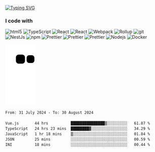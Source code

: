 [![Typing SVG](https://readme-typing-svg.herokuapp.com?font=Fira+Code&size=18&duration=2000&pause=1000&color=F7601E&center=true&vCenter=true&multiline=true&width=600&height=100&lines=Hey!+Nice+to+meet+you.;Welcome+to+my+page!;I'm+Liusixin%2C+FE+developer+from+China)](https://git.io/typing-svg)
<h3>I code with</h3>
<p>
  <img alt="html5" src="https://img.shields.io/badge/-HTML5-E34F26?logo=html5&logoColor=white" />
  <img alt="TypeScript" src="https://img.shields.io/badge/-TypeScript-007ACC?logo=typescript&logoColor=white" />
  <img alt="React" src="https://img.shields.io/badge/-Vue-65b687?logo=v&logoColor=white" />
  <img alt="React" src="https://img.shields.io/badge/-React-45b8d8?logo=react&logoColor=white" />
  <img alt="Webpack" src="https://img.shields.io/badge/-Webpack-8DD6F9?logo=webpack&logoColor=white" /> 
  <img alt="Rollup" src="https://img.shields.io/badge/-Rollup-EC4A3F?logo=rollup.js&logoColor=white" />
  <img alt="git" src="https://img.shields.io/badge/-Git-F05032?logo=git&logoColor=white" />
  <img alt="NestJs" src="https://img.shields.io/badge/-NestJs-ea2845?logo=nestjs&logoColor=white" />
  <img alt="npm" src="https://img.shields.io/badge/-NPM-CB3837?logo=npm&logoColor=white" />
  <img alt="Prettier" src="https://img.shields.io/badge/-Prettier-F7B93E?logo=prettier&logoColor=white" />
  <img alt="Prettier" src="https://img.shields.io/badge/-Jest-c21325?logo=jest&logoColor=white" />
  <img alt="Prettier" src="https://img.shields.io/badge/-Eslint-cccccc?logo=eslint&logoColor=white" />
  <img alt="Nodejs" src="https://img.shields.io/badge/-Nodejs-43853d?logo=Node.js&logoColor=white" />
  <img alt="Docker" src="https://img.shields.io/badge/-Docker-46a2f1?logo=docker&logoColor=white" />
</p>

<!-- <div align=center>
<img height="120" src="https://count.getloli.com/get/@LesixCoder?theme=rule34" alt="" />
</div> -->

<!-- ![](https://github-profile-trophy.vercel.app/?username=LesixCoder&theme=flat&column=6) -->
![](https://github.com/LesixCoder/LesixCoder/blob/main/assets/github-contribution-grid-snake.svg)

<img align="left" height="150" src="https://github-readme-stats.vercel.app/api?username=LesixCoder&hide=contribs&count_private=true&show_icons=true&theme=react" alt="" />

<!--START_SECTION:waka-->

```txt
From: 31 July 2024 - To: 30 August 2024

Vue.js       44 hrs          ███████████████▒░░░░░░░░░   61.87 %
TypeScript   24 hrs 23 mins  ████████▓░░░░░░░░░░░░░░░░   34.29 %
JavaScript   1 hr 18 mins    ▒░░░░░░░░░░░░░░░░░░░░░░░░   01.84 %
JSON         25 mins         ░░░░░░░░░░░░░░░░░░░░░░░░░   00.59 %
INI          18 mins         ░░░░░░░░░░░░░░░░░░░░░░░░░   00.44 %
```

<!--END_SECTION:waka-->
